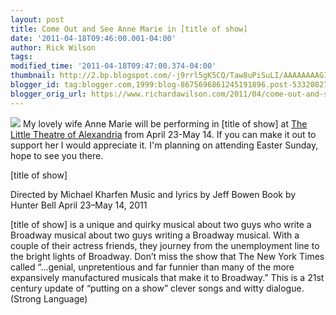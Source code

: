 ```yaml
---
layout: post
title: Come Out and See Anne Marie in [title of show]
date: '2011-04-18T09:46:00.001-04:00'
author: Rick Wilson
tags: 
modified_time: '2011-04-18T09:47:00.374-04:00'
thumbnail: http://2.bp.blogspot.com/-j9rrl5gK5CQ/Taw8uPiSuLI/AAAAAAAAGIk/2jPA1Xw1iUI/s72-c/TitleofShowWebArt.jpg
blogger_id: tag:blogger.com,1999:blog-8675696861245191896.post-5332082785915385154
blogger_orig_url: https://www.richardawilson.com/2011/04/come-out-and-see-anne-marie-in-title-of.html
---
```



[![](http://2.bp.blogspot.com/-j9rrl5gK5CQ/Taw8uPiSuLI/AAAAAAAAGIk/2jPA1Xw1iUI/s320/TitleofShowWebArt.jpg)](http://2.bp.blogspot.com/-j9rrl5gK5CQ/Taw8uPiSuLI/AAAAAAAAGIk/2jPA1Xw1iUI/s1600/TitleofShowWebArt.jpg)
My lovely wife Anne Marie will be performing in [title of show] at [The Little Theatre of Alexandria](http://www.thelittletheatre.com/) from April 23-May 14.  If you can make it out to support her I would appreciate it.  I'm planning on attending Easter Sunday, hope to see you there.

[title of show]

Directed by Michael Kharfen
Music and lyrics by Jeff Bowen
Book by Hunter Bell
April 23–May 14, 2011

[title of show] is a unique and quirky musical about two guys who write a Broadway musical about two guys writing a Broadway musical. With a couple of their actress friends, they journey from the unemployment line to the bright lights of Broadway. Don’t miss the show that The New York Times called “...genial, unpretentious and far funnier than many of the more expansively manufactured musicals that make it to Broadway.” This is a 21st century update of “putting on a show” clever songs and witty dialogue. (Strong Language)

